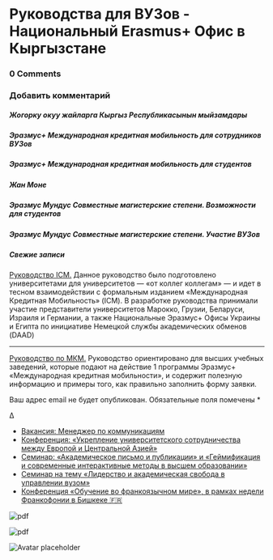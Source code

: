 # Руководства для ВУЗов - Национальный Erasmus+ Офис в Кыргызстане

### 0 Comments

### Добавить комментарий

##### Жогорку окуу жайларга Кыргыз Республикасынын мыйзамдары

##### Эразмус+ Международная кредитная мобильность для сотрудников ВУЗов

##### Эразмус+ Международная кредитная мобильность для студентов

##### Жан Моне

##### Эразмус Мундус Совместные магистерские степени. Возможности для студентов

##### Эразмус Мундус Совместные магистерские степени. Участие ВУЗов

##### Свежие записи

[Руководство ICM.](http://erasmusplus.kg/wp-content/uploads/2018/02/icm-handout-2018-1.pdf) Данное руководство было подготовлено университетами  для университетов — «от коллег коллегам» —  и идет в тесном взаимодействии с формальным изданием «Международная Кредитная Мобильность» (ICM). В разработке руководства принимали участие представители университетов Марокко, Грузии, Беларуси, Израиля и Германии, а также Национальные Эразмус+ Офисы Украины и Египта  по инициативе Немецкой службы академических обменов (DAAD)
____________________

[Руководство по МКМ.](http://erasmusplus.kg/wp-content/uploads/2015/11/credit-mobility-guidance_en.pdf) Руководство ориентировано для высших учебных заведений, которые подают на действие 1 программы Эразмус+ «Международная кредитная мобильности», и содержит полезную информацию и примеры того, как правильно заполнить форму заявки.

Ваш адрес email не будет опубликован. Обязательные поля помечены *







Δ













* [Вакансия: Менеджер по коммуникациям](https://erasmusplus.kg/blog/2025/05/12/vacancy-communications-manager/)
* [Конференция: «Укрепление университетского сотрудничества между Европой и Центральной Азией»](https://erasmusplus.kg/blog/2025/04/24/%d0%ba%d0%be%d0%bd%d1%84%d0%b5%d1%80%d0%b5%d0%bd%d1%86%d0%b8%d1%8f-%d1%83%d0%ba%d1%80%d0%b5%d0%bf%d0%bb%d0%b5%d0%bd%d0%b8%d0%b5-%d1%83%d0%bd%d0%b8%d0%b2%d0%b5%d1%80%d1%81%d0%b8%d1%82%d0%b5/)
* [Семинар: «Академическое письмо и публикации» и «Геймификация и современные интерактивные методы в высшем образовании»](https://erasmusplus.kg/blog/2025/04/19/seminar_academic_writing_publications_gamification/)
* [Семинар на тему «Лидерство и академическая свобода в управлении вузом»](https://erasmusplus.kg/blog/2025/04/18/seminar_omurov/)
* [Конференция «Обучение во франкоязычном мире», в рамках недели Франкофонии в Бишкеке 🇫🇷](https://erasmusplus.kg/blog/2025/04/11/%d0%ba%d0%be%d0%bd%d1%84%d0%b5%d1%80%d0%b5%d0%bd%d1%86%d0%b8%d1%8f-%d0%be%d0%b1%d1%83%d1%87%d0%b5%d0%bd%d0%b8%d0%b5-%d0%b2%d0%be-%d1%84%d1%80%d0%b0%d0%bd%d0%ba%d0%be%d1%8f%d0%b7%d1%8b%d1%87/)

![pdf](http://erasmusplus.kg/wp-content/uploads/2015/02/PDF.png)

![pdf](http://erasmusplus.kg/wp-content/uploads/2015/02/PDF.png)

![Avatar placeholder](https://erasmusplus.kg/wp-content/themes/hestia/assets/img/placeholder.jpg)

